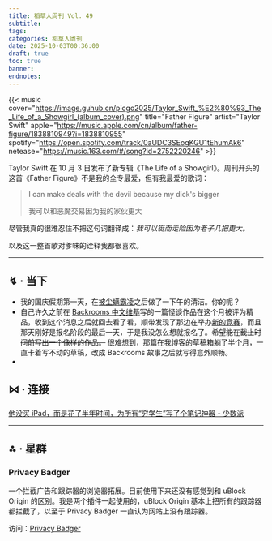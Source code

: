 ```yaml
---
title: 稻草人周刊 Vol. 49
subtitle:
tags:
categories: 稻草人周刊
date: 2025-10-03T00:36:00
draft: true
toc: true
banner:
endnotes:
---
```


{{< music cover="https://image.guhub.cn/picgo2025/Taylor_Swift_%E2%80%93_The_Life_of_a_Showgirl_(album_cover).png" title="Father Figure" artist="Taylor Swift" apple="https://music.apple.com/cn/album/father-figure/1838810949?i=1838810955" spotify="https://open.spotify.com/track/0aUDC3SEogKGU1tEhumAk6" netease="https://music.163.com/#/song?id=2752220246" >}}

Taylor Swift 在 10 月 3 日发布了新专辑《The Life of a Showgirl》。周刊开头的这首《Father Figure》不是我的全专最爱，但有我最爱的歌词：

> I can make deals with the devil because my dick's bigger
> 
> 我可以和恶魔交易因为我的家伙更大

尽管我真的很难忍住不把这句词翻译成：*我可以铤而走险因为老子几把更大。*

以及这一整首歌对爹味的诠释我都很喜欢。<!--more-->

---

## ↯ · 当下

- 我的国庆假期第一天，在[被尘螨霸凌](/posts/我与灰尘不共戴天/)之后做了一下午的清洁。你的呢？
- 自己许久之前在 [Backrooms 中文维基](https://backrooms-wiki-cn.wikidot.com/)写的一篇怪谈作品在这个月被评为精品，收到这个消息之后就回去看了看，顺带发现了那边在举办[新的竞赛](https://backrooms-wiki-cn.wikidot.com/2025rivals-replacement)，而且那天刚好是报名阶段的最后一天，于是我没怎么想就报名了。~~希望能在截止时间前写出一个像样的作品。~~ 很难想到，那篇在我博客的草稿箱躺了半个月，一直卡着写不动的草稿，改成 Backrooms 故事之后就写得意外顺畅。
- 

## ⋈︎ · 连接

###

[他没买 iPad，而是花了半年时间，为所有“穷学生”写了个笔记神器 - 少数派](https://sspai.com/post/101209)

---

## ⁂ · 星群

### Privacy Badger

一个拦截广告和跟踪器的浏览器拓展。目前使用下来还没有感觉到和 uBlock Origin 的区别。我是两个插件一起使用的，uBlock Origin 基本上把所有的跟踪器都拦截了，以至于 Privacy Badger 一直认为网站上没有跟踪器。

访问：[Privacy Badger](https://privacybadger.org/)

